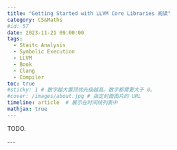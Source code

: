 ```yaml
---
title: "Getting Started with LLVM Core Libraries 阅读"
category: CS&Maths
#id: 57
date: 2023-11-21 09:00:00
tags: 
  - Staitc Analysis
  - Symbolic Execution
  - LLVM
  - Book
  - Clang
  - Compiler
toc: true
#sticky: 1 # 数字越大置顶优先级越高。数字都需要大于 0。
#cover: /images/about.jpg # 指定封面图片的 URL
timeline: article  # 展示在时间线列表中
mathjax: true
---
```


TODO.

<!--more-->---


